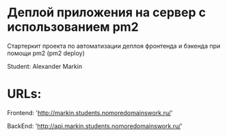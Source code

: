 # Деплой приложения на сервер с использованием pm2

Стартеркит проекта по автоматизации деплоя фронтенда и бэкенда при помощи pm2 (pm2 deploy)

Student: Alexander Markin 

# URLs: 
Frontend: 'http://markin.students.nomoredomainswork.ru/'

BackEnd: 'http://api.markin.students.nomoredomainswork.ru/'
